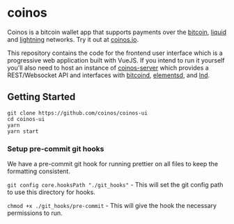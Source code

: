 # coinos

Coinos is a bitcoin wallet app that supports payments over the <a href="https://bitcoin.org">bitcoin</a>, <a href="https://blockstream.com/liquid/">liquid</a> and <a href="http://lightning.network/">lightning</a> networks. Try it out at <a href="https://coinos.io/">coinos.io</a>.

This repository contains the code for the frontend user interface which is a progressive web application built with VueJS. If you intend to run it yourself you'll also need to host an instance of <a href="https://github.com/coinos/coinos-server">coinos-server</a> which provides a REST/Websocket API and interfaces with <a href="https://github.com/bitcoin/bitcoin">bitcoind</a>, <a href="https://github.com/ElementsProject/elements">elementsd</a>, and <a href="https://github.com/lightningnetwork/lnd">lnd</a>.

## Getting Started

    git clone https://github.com/coinos/coinos-ui
    cd coinos-ui
    yarn
    yarn start
    
### Setup pre-commit git hooks
    
  We have a pre-commit git hook for running prettier on all files to keep the formatting consistent.
    
  `git config core.hooksPath "./git_hooks"` - This will set the git config path to use this directory for hooks.
    
  `chmod +x ./git_hooks/pre-commit` - This will give the hook the necessary permissions to run.
